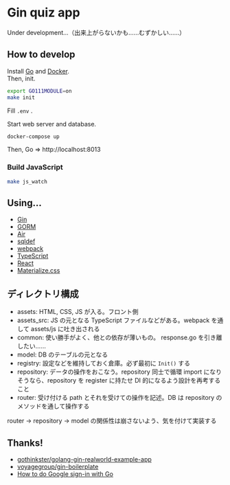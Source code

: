 # Gin quiz app

Under development...（出来上がらないかも……むずかしい……）

## How to develop

Install [Go](https://golang.org) and [Docker](https://docs.docker.com/install).  
Then, init.

```sh
export GO111MODULE=on
make init
```

Fill `.env` .

Start web server and database.

```sh
docker-compose up
```

Then, Go => http://localhost:8013

### Build JavaScript

```sh
make js_watch
```


## Using...

* [Gin](https://github.com/gin-gonic/gin)
* [GORM](https://github.com/jinzhu/gorm)
* [Air](https://github.com/cosmtrek/air)
* [sqldef](https://github.com/k0kubun/sqldef)
* [webpack](https://webpack.js.org)
* [TypeScript](https://www.typescriptlang.org)
* [React](https://reactjs.org)
* [Materialize.css](https://materializecss.com)


## ディレクトリ構成

* assets: HTML, CSS, JS が入る。フロント側
* assets_src: JS の元となる TypeScript ファイルなどがある。webpack を通して assets/js に吐き出される
* common: 使い勝手がよく、他との依存が薄いもの。 response.go を引き離したい……
* model: DB のテーブルの元となる
* registry: 設定などを維持しておく倉庫。必ず最初に `Init()` する
* repository: データの操作をおこなう。repository 同士で循環 import になりそうなら、repository を register に持たせ DI 的になるよう設計を再考すること
* router: 受け付ける path とそれを受けての操作を記述。DB は repository のメソッドを通して操作する

router -> repository -> model の関係性は崩さないよう、気を付けて実装する


## Thanks!

* [gothinkster/golang-gin-realworld-example-app](https://github.com/gothinkster/golang-gin-realworld-example-app)
* [voyagegroup/gin-boilerplate](https://github.com/voyagegroup/gin-boilerplate)
* [How to do Google sign-in with Go](https://skarlso.github.io/2016/06/12/google-signin-with-go)
